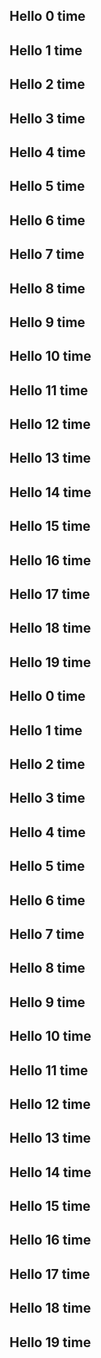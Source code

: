  ## Hello 0 time
 ## Hello 1 time
 ## Hello 2 time
 ## Hello 3 time
 ## Hello 4 time
 ## Hello 5 time
 ## Hello 6 time
 ## Hello 7 time
 ## Hello 8 time
 ## Hello 9 time
 ## Hello 10 time
 ## Hello 11 time
 ## Hello 12 time
 ## Hello 13 time
 ## Hello 14 time
 ## Hello 15 time
 ## Hello 16 time
 ## Hello 17 time
 ## Hello 18 time
 ## Hello 19 time
 ## Hello 0 time
 ## Hello 1 time
 ## Hello 2 time
 ## Hello 3 time
 ## Hello 4 time
 ## Hello 5 time
 ## Hello 6 time
 ## Hello 7 time
 ## Hello 8 time
 ## Hello 9 time
 ## Hello 10 time
 ## Hello 11 time
 ## Hello 12 time
 ## Hello 13 time
 ## Hello 14 time
 ## Hello 15 time
 ## Hello 16 time
 ## Hello 17 time
 ## Hello 18 time
 ## Hello 19 time

